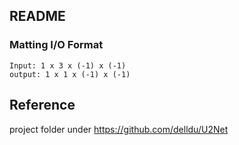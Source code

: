 ## README

### Matting I/O Format
```
Input: 1 x 3 x (-1) x (-1)
output: 1 x 1 x (-1) x (-1)

````

## Reference

project folder under https://github.com/delldu/U2Net

